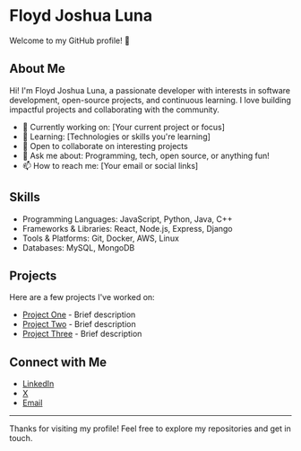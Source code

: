 # Floyd Joshua Luna

Welcome to my GitHub profile! 👋

## About Me

Hi! I'm Floyd Joshua Luna, a passionate developer with interests in software development, open-source projects, and continuous learning. I love building impactful projects and collaborating with the community.

- 🔭 Currently working on: [Your current project or focus]
- 🌱 Learning: [Technologies or skills you're learning]
- 👯 Open to collaborate on interesting projects
- 💬 Ask me about: Programming, tech, open source, or anything fun!
- 📫 How to reach me: [Your email or social links]

## Skills

- Programming Languages: JavaScript, Python, Java, C++
- Frameworks & Libraries: React, Node.js, Express, Django
- Tools & Platforms: Git, Docker, AWS, Linux
- Databases: MySQL, MongoDB

## Projects

Here are a few projects I've worked on:

- [Project One](https://github.com/yourusername/project-one) - Brief description
- [Project Two](https://github.com/yourusername/project-two) - Brief description
- [Project Three](https://github.com/yourusername/project-three) - Brief description

## Connect with Me

- [LinkedIn](https://linkedin.com/in/yourprofile)
- [X](https://twitter.com/yourhandle)
- [Email](mailto:floydjoshua.luna@g.msuiit.edu.ph)

---

Thanks for visiting my profile! Feel free to explore my repositories and get in touch.

